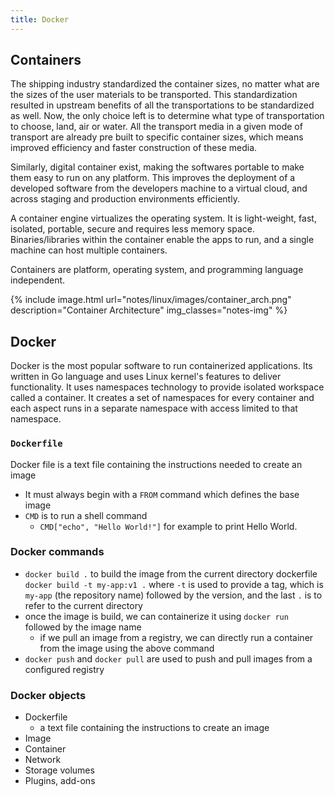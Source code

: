 ```yaml
---
title: Docker
---
```


## Containers
The shipping industry standardized the container sizes, no matter what are the sizes of the user materials to be transported. This standardization resulted in upstream benefits of all the transportations to be standardized as well. Now, the only choice left is to determine what type of transportation to choose, land, air or water. All the transport media in a given mode of transport are already pre built to specific container sizes, which means improved efficiency and faster construction of these media.

Similarly, digital container exist, making the softwares portable to make them easy to run on any platform. This improves the deployment of a developed software from the developers machine to a virtual cloud, and across staging and production environments efficiently.

A container engine virtualizes the operating system. It is light-weight, fast, isolated, portable, secure and requires less memory space. Binaries/libraries within the container enable the apps to run, and a single machine can host multiple containers.

Containers are platform, operating system, and programming language independent.

{% include image.html url="notes/linux/images/container_arch.png" description="Container Architecture" img_classes="notes-img" %}

## Docker
Docker is the most popular software to run containerized applications. Its written in Go language and uses Linux kernel's features to deliver functionality. It uses namespaces technology to provide isolated workspace called a container. It creates a set of namespaces for every container and each aspect runs in a separate namespace with access limited to that namespace.

### `Dockerfile`
Docker file is a text file containing the instructions needed to create an image
* It must always begin with a `FROM` command which defines the base image
* `CMD` is to run a shell command
	* `CMD["echo", "Hello World!"]` for example to print Hello World.

### Docker commands
* `docker build .` to build the image from the current directory dockerfile
	`docker build -t my-app:v1 .` where `-t` is used to provide a tag, which is `my-app` (the repository name) followed by the version, and the last `.` is to refer to the current directory
* once the image is build, we can containerize it using `docker run` followed by the image name
	* if we pull an image from a registry, we can directly run a container from the image using the above command
* `docker push` and `docker pull` are used to push and pull images from a configured registry

### Docker objects
* Dockerfile
	* a text file containing the instructions to create an image
* Image
* Container
* Network
* Storage volumes
* Plugins, add-ons
